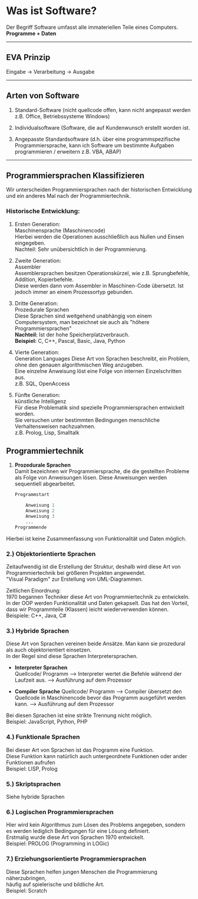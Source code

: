 # Was ist Software?

Der Begriff Software umfasst alle immateriellen Teile eines Computers.   
**Programme + Daten**

---


## EVA Prinzip

Eingabe -> Verarbeitung -> Ausgabe

---

## Arten von Software

1. Standard-Software (nicht quellcode offen, kann nicht angepasst werden z.B. Office, Betriebssysteme Windows)

2. Individualsoftware (Software, die auf Kundenwunsch erstellt worden ist.

3. Angepasste Standardsoftware (d.h. über eine programmspezifische Programmiersprache, kann ich Software um bestimmte Aufgaben programmieren / erweitern z.B. VBA, ABAP)

---

## Programmiersprachen Klassifizieren

Wir unterscheiden Programmiersprachen nach der historischen Entwicklung und ein anderes Mal nach der Programmiertechnik.

### Historische Entwicklung:

1. Ersten Generation:   
   Maschinensprache (Maschinencode)  
   Hierbei werden die Operationen ausschließlich aus Nullen und Einsen eingegeben.  
   Nachteil: Sehr unübersichtlich in der Programmierung.


2. Zweite Generation:   
   Assembler  
   Assemblersprachen besitzen Operationskürzel, wie z.B. Sprungbefehle, Addition, Kopierbefehle.  
   Diese werden dann vom Assembler in Maschinen-Code übersetzt.  Ist jedoch immer an einem Prozessortyp gebunden.


3. Dritte Generation:  
   Prozedurale Sprachen  
   Diese Sprachen sind weitgehend unabhängig von einem Computersystem, man bezeichnet sie auch als "höhere Programmiersprachen"  
   **Nachteil:** Ist der hohe Speicherplatzverbrauch.  
   **Beispiel:** C, C++, Pascal, Basic, Java, Python


4. Vierte Generation:  
   Generation Languages
   Diese Art von Sprachen beschreibt, ein Problem, ohne den genauen algorithmischen Weg anzugeben.  
   Eine einzelne Anweisung löst eine Folge von internen Einzelschritten aus.  
   z.B. SQL, OpenAccess


5. Fünfte Generation:  
   künstliche Intelligenz  
   Für diese Problematik sind spezielle Programmiersprachen entwickelt worden.  
   Sie versuchen unter bestimmten Bedingungen menschliche Verhaltensweisen nachzuahmen.  
   z.B. Prolog, Lisp, Smalltalk


## Programmiertechnik
1. **Prozedurale Sprachen**  
Damit bezeichnen wir Programmiersprache, die die gestellten Probleme als Folge von Anweisungen lösen.
Diese Anweisungen werden sequentiell abgearbeitet.

    ```python
   Programmstart

        Anweisung 1
        Anweisung 2
        Anweisung 3
        ...
    Programmende
   ```

Hierbei ist keine Zusammenfassung von Funktionalität und Daten möglich.

### 2.) Objektorientierte Sprachen
Zeitaufwendig ist die Erstellung der Struktur, deshalb wird diese Art von Programmiertechnik bei größeren Projekten angewendet.  
"Visual Paradigm" zur Erstellung von UML-Diagrammen.  

Zeitlichen Einordnung:   
1970 begannen Techniker diese Art von Programmiertechnik zu entwickeln.  
In der OOP werden Funktionalität und Daten gekapselt. Das hat den Vorteil, dass wir Programmteile (Klassen) leicht wiederverwenden können.  
Beispiele: C++, Java, C#

### 3.) Hybride Sprachen
Diese Art von Sprachen vereinen beide Ansätze. Man kann sie prozedural als auch objektorientiert einsetzen.  
In der Regel sind diese Sprachen Interpretersprachen.

* **Interpreter Sprachen**  
Quellcode/ Programm --> Interpreter wertet die Befehle während der Laufzeit aus. --> Ausführung auf dem Prozessor  


* **Compiler Sprache**
Quellcode/ Programm --> Compiler übersetzt den Quellcode in Maschinencode bevor das Programm ausgeführt werden kann. --> Ausführung auf dem Prozessor

Bei diesen Sprachen ist eine strikte Trennung nicht möglich.  
Beispiel: JavaScript, Python, PHP

### 4.) Funktionale Sprachen
Bei dieser Art von Sprachen ist das Programm eine Funktion.  
Diese Funktion kann natürlich auch untergeordnete Funktionen oder ander Funktionen aufrufen  
Beispiel: LISP, Prolog

### 5.) Skriptsprachen
Siehe hybride Sprachen

### 6.) Logischen Programmiersprachen
Hier wird kein Algorithmus zum Lösen des Problems angegeben, sondern es werden lediglich Bedingungen für eine Lösung definiert.  
Erstmalig wurde diese Art von Sprachen 1970 entwickelt.  
Beispiel: PROLOG (Programming in LOGic)

### 7.) Erziehungsorientierte Programmiersprachen
Diese Sprachen helfen jungen Menschen die Programmierung näherzubringen,  
häufig auf spielerische und bildliche Art.  
Beispiel: Scratch